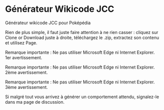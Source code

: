 # Générateur Wikicode JCC
Générateur wikicode JCC pour Poképédia

Rien de plus simple, il faut juste faire attention à ne rien casser : cliquez sur Clone or Download juste à droite, téléchargez le .zip, extractez son contenu et utilisez Page.

Remarque importante : Ne pas utiliser Microsoft Edge ni Internet Explorer. 1er avertissement.

Remarque importante : Ne pas utiliser Microsoft Edge ni Internet Explorer. 2ème avertissement.

Remarque importante : Ne pas utiliser Microsoft Edge ni Internet Explorer. 3ème avertissement.

Si malgré tout vous arrivez à générer un comportement attendu, signalez-le dans ma page de discussion.

